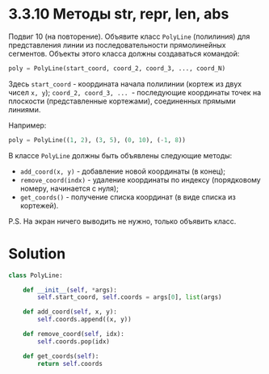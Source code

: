 # 3.3.10 Методы __str__, __repr__, __len__, __abs__

Подвиг 10 (на повторение). Объявите класс `PolyLine` (полилиния) для представления линии из последовательности
прямолинейных сегментов. Объекты этого класса должны создаваться командой:

```python
poly = PolyLine(start_coord, coord_2, coord_3, ..., coord_N)
```

Здесь `start_coord` - координата начала полилинии (кортеж из двух чисел `x, y`); `coord_2, coord_3, ... `- последующие
координаты точек на плоскости (представленные кортежами), соединенных прямыми линиями.

Например:

```python
poly = PolyLine((1, 2), (3, 5), (0, 10), (-1, 8))
```

В классе `PolyLine` должны быть объявлены следующие методы:

- `add_coord(x, y)` - добавление новой координаты (в конец);
- `remove_coord(indx)` - удаление координаты по индексу (порядковому номеру, начинается с нуля);
- `get_coords()` - получение списка координат (в виде списка из кортежей).

P.S. На экран ничего выводить не нужно, только объявить класс.

# Solution

```python
class PolyLine:

    def __init__(self, *args):
        self.start_coord, self.coords = args[0], list(args)

    def add_coord(self, x, y):
        self.coords.append((x, y))

    def remove_coord(self, idx):
        self.coords.pop(idx)

    def get_coords(self):
        return self.coords
```